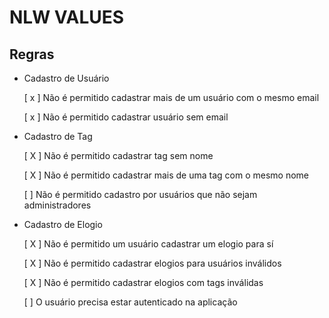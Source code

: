 # NLW VALUES

## Regras

- Cadastro de Usuário

  [ x ] Não é permitido cadastrar mais de um usuário com o mesmo email

  [ x ] Não é permitido cadastrar usuário sem email

- Cadastro de Tag

  [ X ] Não é permitido cadastrar tag sem nome

  [ X ] Não é permitido cadastrar mais de uma tag com o mesmo nome

  [ ] Não é permitido cadastro por usuários que não sejam administradores

- Cadastro de Elogio

  [ X ] Não é permitido um usuário cadastrar um elogio para sí

  [ X ] Não é permitido cadastrar elogios para usuários inválidos

  [ X ] Não é permitido cadastrar elogios com tags inválidas

  [ ] O usuário precisa estar autenticado na aplicação
